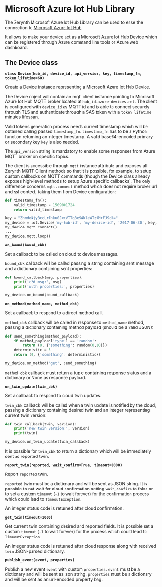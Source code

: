 # Microsoft Azure Iot Hub Library

The Zerynth Microsoft Azure Iot Hub Library can be used to ease the connection to [Microsoft Azure Iot Hub](https://azure.microsoft.com/en-us/services/iot-hub/).

It allows to make your device act as a Microsoft Azure Iot Hub Device which can be registered through Azure command line tools or Azure web dashboard.

## The Device class


**`class Device(hub_id, device_id, api_version, key, timestamp_fn, token_lifetime=60)`**

Create a Device instance representing a Microsoft Azure Iot Hub Device.

The Device object will contain an mqtt client instance pointing to Microsoft Azure Iot Hub MQTT broker located at `hub_id.azure-devices.net`.
The client is configured with `device_id` as MQTT id and is able to connect securely through TLS and authenticate through a [SAS](https://docs.microsoft.com/en-us/azure/storage/common/storage-dotnet-shared-access-signature-part-1) token with a `token_lifetime` minutes lifespan.

Valid tokens generation process needs current timestamp which will be obtained calling passed `timestamp_fn`.
`timestamp_fn` has to be a Python function returning an integer timestamp.
A valid base64-encoded primary or secondary key `key` is also needed.

The `api_version` string is mandatory to enable some responses from Azure MQTT broker on specific topics.

The client is accessible through `mqtt` instance attribute and exposes all Zerynth MQTT Client methods so that it is possible, for example, to setup
custom callbacks on MQTT commands (though the Device class already exposes high-level methods to setup Azure specific callbacks).
The only difference concerns `mqtt.connect` method which does not require broker url and ssl context, taking them from Device configuration:

```py
def timestamp_fn():
    valid_timestamp = 1509001724
    return valid_timestamp

key = "ZhmdoNjyBccLrTnku0JxxVTTg8e94kleWTz9M+FJ9dk="
my_device = iot.Device('my-hub-id', 'my-device-id', '2017-06-30', key, timestamp_fn)
my_device.mqtt.connect()
...
my_device.mqtt.loop()
```


**`on_bound(bound_cbk)`**

Set a callback to be called on cloud to device messages.

`bound_cbk` callback will be called passing a string containing sent message and a dictionary containing sent properties:

```py
def bound_callback(msg, properties):
    print('c2d msg:', msg)
    print('with properties:', properties)

my_device.on_bound(bound_callback)
```


**`on_method(method_name, method_cbk)`**

Set a callback to respond to a direct method call.

`method_cbk` callback will be called in response to `method_name` method, passing a dictionary containing method payload (should be a valid JSON):

```py
def send_something(method_payload):
    if method_payload['type'] == 'random':
        return (0, {'something': random(0,10)})
    deterministic = 5
    return (0, {'something': deterministic})

my_device.on_method('get', send_something)
```

`method_cbk` callback must return a tuple containing response status and a dictionary or None as response payload.


**`on_twin_update(twin_cbk)`**

Set a callback to respond to cloud twin updates.

`twin_cbk` callback will be called when a twin update is notified by the cloud, passing a dictionary containing desired twin and an integer representing current twin version:

```py
def twin_callback(twin, version):
    print('new twin version:', version)
    print(twin)

my_device.on_twin_update(twin_callback)
```

It is possible for `twin_cbk` to return a dictionary which will be immediately sent as reported twin.


**`report_twin(reported, wait_confirm=True, timeout=1000)`**

Report `reported` twin.

`reported` twin must be a dictionary and will be sent as JSON string.
It is possible to not wait for cloud confirmation setting `wait_confirm` to false or to set a custom `timeout` (`-1` to wait forever) for the confirmation process which could lead to `TimeoutException`.

An integer status code is returned after cloud confirmation.


**`get_twin(timeout=1000)`**

Get current twin containing desired and reported fields.
It is possible set a custom `timeout` (`-1` to wait forever) for the process which could lead to `TimeoutException`.

An integer status code is returned after cloud response along with received `twin` JSON-parsed dictionary.


**`publish_event(event, properties)`**

Publish a new event `event` with custom `properties`.
`event` must be a dictionary and will be sent as json string.
`properties` must be a dictionary and will be sent as an url-encoded property bag.
